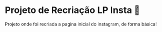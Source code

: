 # Projeto de Recriação LP Insta :rocket:

Projeto onde foi recriada a pagina inicial do instagram, de forma básica!

